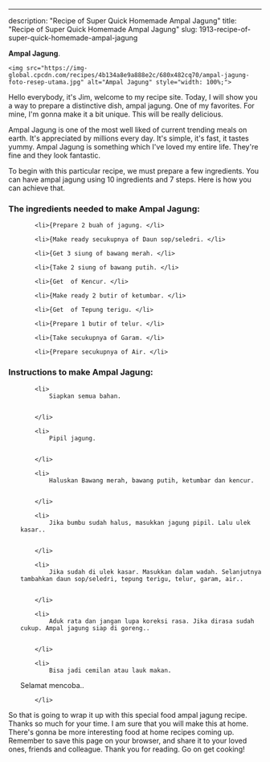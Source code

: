 ---
description: "Recipe of Super Quick Homemade Ampal Jagung"
title: "Recipe of Super Quick Homemade Ampal Jagung"
slug: 1913-recipe-of-super-quick-homemade-ampal-jagung

<p>
	<strong>Ampal Jagung</strong>. 
	
</p>
<p>
	
	<img src="https://img-global.cpcdn.com/recipes/4b134a8e9a888e2c/680x482cq70/ampal-jagung-foto-resep-utama.jpg" alt="Ampal Jagung" style="width: 100%;">
	
	
</p>
<p>
	Hello everybody, it's Jim, welcome to my recipe site. Today, I will show you a way to prepare a distinctive dish, ampal jagung. One of my favorites. For mine, I'm gonna make it a bit unique. This will be really delicious.
</p>
	
<p>
	
</p>
<p>
	Ampal Jagung is one of the most well liked of current trending meals on earth. It's appreciated by millions every day. It's simple, it's fast, it tastes yummy. Ampal Jagung is something which I've loved my entire life. They're fine and they look fantastic.
</p>

<p>
To begin with this particular recipe, we must prepare a few ingredients. You can have ampal jagung using 10 ingredients and 7 steps. Here is how you can achieve that.
</p>

<h3>The ingredients needed to make Ampal Jagung:</h3>

<ol>
	
		<li>{Prepare 2 buah of jagung. </li>
	
		<li>{Make ready secukupnya of Daun sop/seledri. </li>
	
		<li>{Get 3 siung of bawang merah. </li>
	
		<li>{Take 2 siung of bawang putih. </li>
	
		<li>{Get  of Kencur. </li>
	
		<li>{Make ready 2 butir of ketumbar. </li>
	
		<li>{Get  of Tepung terigu. </li>
	
		<li>{Prepare 1 butir of telur. </li>
	
		<li>{Take secukupnya of Garam. </li>
	
		<li>{Prepare secukupnya of Air. </li>
	
</ol>
<p>
	
</p>

<h3>Instructions to make Ampal Jagung:</h3>

<ol>
	
		<li>
			Siapkan semua bahan.
			
			
		</li>
	
		<li>
			Pipil jagung.
			
			
		</li>
	
		<li>
			Haluskan Bawang merah, bawang putih, ketumbar dan kencur.
			
			
		</li>
	
		<li>
			Jika bumbu sudah halus, masukkan jagung pipil. Lalu ulek kasar..
			
			
		</li>
	
		<li>
			Jika sudah di ulek kasar. Masukkan dalam wadah. Selanjutnya tambahkan daun sop/seledri, tepung terigu, telur, garam, air..
			
			
		</li>
	
		<li>
			Aduk rata dan jangan lupa koreksi rasa. Jika dirasa sudah cukup. Ampal jagung siap di goreng..
			
			
		</li>
	
		<li>
			Bisa jadi cemilan atau lauk makan. 
Selamat mencoba..
			
			
		</li>
	
</ol>

<p>
	
</p>

<p>
	So that is going to wrap it up with this special food ampal jagung recipe. Thanks so much for your time. I am sure that you will make this at home. There's gonna be more interesting food at home recipes coming up. Remember to save this page on your browser, and share it to your loved ones, friends and colleague. Thank you for reading. Go on get cooking!
</p>
